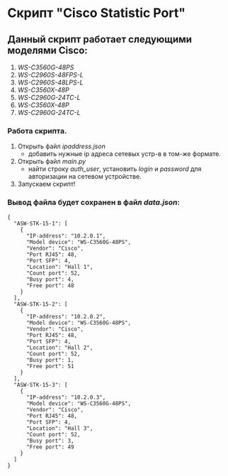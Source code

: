 # Скрипт "Cisco Statistic Port"
## Данный скрипт работает следующими моделями Cisco:
1. *WS-C3560G-48PS*
2. *WS-C2960S-48FPS-L*
3. *WS-C2960S-48LPS-L*
4. *WS-C3560X-48P*
5. *WS-C2960G-24TC-L*
6. *WS-C3560X-48P*
7. *WS-C2960G-24TC-L*

### Работа скрипта.
1. Открыть файл *ipaddress.json*
    - добавить нужные ip адреса сетевых устр-в в том-же формате.
2. Открыть файл *main.py*
    - найти строку *auth_user*, установить *login* и *password* для авторизации на сетевом устройстве.
3. Запускаем скрипт!

### Вывод файла будет сохранен в файл *data.json*:
```
{
  "ASW-STK-15-1": [
    {
      "IP-address": "10.2.0.1",
      "Model device": "WS-C3560G-48PS",
      "Vendor": "Cisco",
      "Port RJ45": 48,
      "Port SFP": 4,
      "Location": "Hall 1",
      "Count port": 52,
      "Busy port": 4,
      "Free port": 48
    }
  ],
  "ASW-STK-15-2": [
    {
      "IP-address": "10.2.0.2",
      "Model device": "WS-C3560G-48PS",
      "Vendor": "Cisco",
      "Port RJ45": 48,
      "Port SFP": 4,
      "Location": "Hall 2",
      "Count port": 52,
      "Busy port": 1,
      "Free port": 51
    }
  ],
  "ASW-STK-15-3": [
    {
      "IP-address": "10.2.0.3",
      "Model device": "WS-C3560G-48PS",
      "Vendor": "Cisco",
      "Port RJ45": 48,
      "Port SFP": 4,
      "Location": "Hall 3",
      "Count port": 52,
      "Busy port": 3,
      "Free port": 49
    }
  ]
}
```
